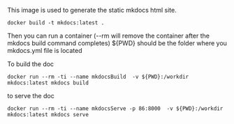 This image is used to generate the static mkdocs html site.

```shell
docker build -t mkdocs:latest .
```

Then you can run a container (--rm will remove the container after the mkdocs build command completes)
\${PWD} should be the folder where you mkdocs.yml file is located

To build the doc

```shell
docker run --rm -ti --name mkdocsBuild  -v ${PWD}:/workdir  mkdocs:latest mkdocs build
```

to serve the doc

```shell
docker run --rm -ti --name mkdocsServe -p 86:8000  -v ${PWD}:/workdir  mkdocs:latest mkdocs serve
```
